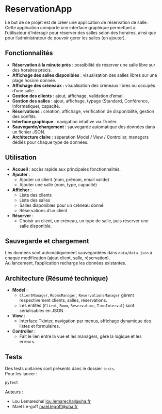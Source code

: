 # ReservationApp

Le but de ce projet est de créer une application de réservation de salle. Cette application comporte une interface graphique permettant à l’utilisateur d’interagir pour réserver des salles selon des horaires, ainsi que pour l’administrateur de pouvoir gérer les salles (en ajouter).

## Fonctionnalités

- **Réservation à la minute près** : possibilité de réserver une salle libre sur des horaires précis.
- **Affichage des salles disponibles** : visualisation des salles libres sur une plage horaire donnée.
- **Affichage des créneaux** : visualisation des créneaux libres ou occupés d’une salle.
- **Gestion des clients** : ajout, affichage, validation d’email.
- **Gestion des salles** : ajout, affichage, typage (Standard, Conférence, Informatique), capacité.
- **Réservations** : création, affichage, vérification de disponibilité, gestion des conflits.
- **Interface graphique** : navigation intuitive via Tkinter.
- **Sauvegarde/chargement** : sauvegarde automatique des données dans un fichier JSON.
- **Architecture claire** : séparation Model / View / Controller, managers dédiés pour chaque type de données.

## Utilisation

- **Accueil** : accès rapide aux principales fonctionnalités.
- **Ajouter** :
  - Ajouter un client (nom, prénom, email valide)
  - Ajouter une salle (nom, type, capacité)
- **Afficher** :
  - Liste des clients
  - Liste des salles
  - Salles disponibles pour un créneau donné
  - Réservations d’un client
- **Réserver** :
  - Choisir un client, un créneau, un type de salle, puis réserver une salle disponible.

## Sauvegarde et chargement

Les données sont automatiquement sauvegardées dans `data/data.json` à chaque modification (ajout client, salle, réservation).  
Au lancement, l’application recharge les données existantes.

## Architecture (Résumé technique)

- **Model** :
  - `ClientManager`, `RoomsManager`, `ReservationsManager` gèrent respectivement clients, salles, réservations.
  - Les entités (`Client`, `Room`, `Reservation`, `TimeInterval`) sont sérialisables en JSON.
- **View** :
  - Interface Tkinter, navigation par menus, affichage dynamique des listes et formulaires.
- **Controller** :
  - Fait le lien entre la vue et les managers, gère la logique et les erreurs.

## Tests

Des tests unitaires sont présents dans le dossier `tests`.  
Pour les lancer :

```bash
pytest

```
Auteurs :
- Lou Lemarechal lou.lemarechal@uha.fr
- Mael Le-goff mael.legoff@uha.fr